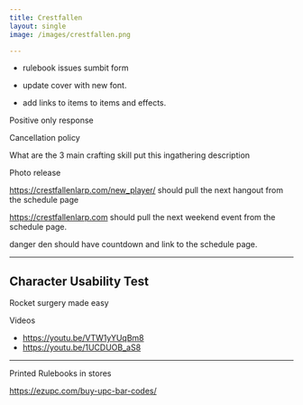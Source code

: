 ```yaml
---
title: Crestfallen
layout: single
image: /images/crestfallen.png

---
```


- rulebook issues sumbit form

- update cover with new font.

- add links to items to items and effects. 

Positive only response 

Cancellation policy

What are the 3 main crafting skill put this ingathering description 

Photo release

https://crestfallenlarp.com/new_player/ should pull the next hangout from the schedule page

https://crestfallenlarp.com should pull the next weekend event from the schedule page.

danger den should have countdown and link to the schedule page.



---

## Character Usability Test 

Rocket surgery made easy

Videos 

- https://youtu.be/VTW1yYUqBm8
- https://youtu.be/1UCDUOB_aS8

---

Printed Rulebooks in stores

https://ezupc.com/buy-upc-bar-codes/

